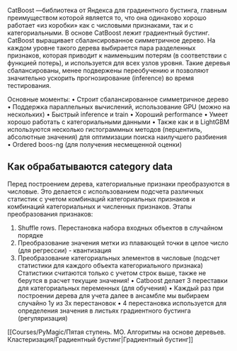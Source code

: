 
CatBoost —библиотека от Яндекса для градиентного бустинга, главным преимуществом которой является то, что она одинаково хорошо работает «из коробки» как с числовыми признаками, так и с категориальными. В основе CatBoost лежит градиентный бустинг.
CatBoost выращивает сбалансированное симметричное дерево. На каждом уровне такого дерева выбирается пара разделенных признаков, которая приводит к наименьшим потерям (в соответствии с функцией потерь), и используется для всех узлов уровня.
Такие деревья сбалансированы, менее подвержены переобучению и позволяют
значительно ускорить прогнозирование (inference) во время тестирования.

Основные моменты:
• Строит сбалансированное симметричное дерево
• Поддержка параллельных вычислений, использование GPU (можно на
нескольких)
• Быстрый inference и train
• Хороший performance
• Умеет хорошо работать с категориальными данными
• Также как и в LightGBM используются несколько гистограммных методов
(перцентиль, абсолютные значения) для оптимизации поиска наилучшего
разбиения
• Ordered boos-ng (для получения несмещенной оценки)


##  Как обрабатываются category data
Перед построением дерева, категориальные признаки преобразуются в числовые. Это делается с использованием подсчета различных статистик с учетом комбинаций категориальных признаков и комбинаций категориальных и численных признаков.
Этапы преобразования признаков:
1) Shuffle rows. Перестановка набора входных объектов в случайном порядке
2) Преобразование значения метки из плавающей точки в целое число (для регрессии) - квантизация
3) Преобразование категориальных элементов в числовые (подсчет статистики для каждого объекта категориального признака)
Статистики считаются только с учетом строк выше, также не берутся в расчет текущие значения!
• Catboost делает 3 переставки для категориальных переменных (для обучения)
• Каждый раз при построении дерева для учета далее в ансамбле мы выбираем случайно 1у из 3х перестановок
• 4 перестановка используется для определения значения в листьях градиентного бустинга (регуляризация)

[[Courses/PyMagic/Пятая ступень. МО. Алгоритмы на основе деревьев. Кластеризация/Градиентный бустинг|Градиентный бустинг]]